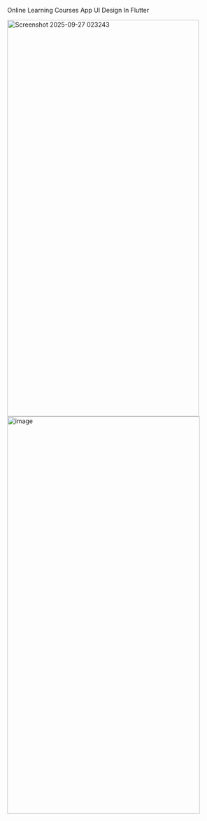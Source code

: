 Online Learning Courses App UI Design In Flutter

<img width="438" height="904" alt="Screenshot 2025-09-27 023243" src="https://github.com/user-attachments/assets/3f2d5c88-7882-4934-90df-3193053ae7ff" /> <img width="440" height="906" alt="image" src="https://github.com/user-attachments/assets/9d4a106e-d517-4468-81b6-d0d25d333c07" />
